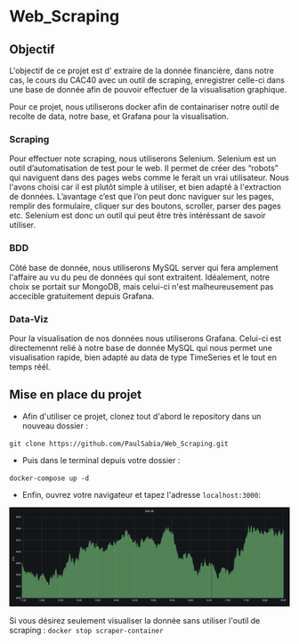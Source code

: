 # Web_Scraping

## Objectif

L'objectif de ce projet est d' extraire de la donnée financière, dans notre cas, le cours du CAC40 avec un outil de scraping, enregistrer celle-ci dans une base de donnée afin de pouvoir effectuer de la visualisation graphique. 

Pour ce projet, nous utiliserons docker afin de containariser notre outil de recolte de data, notre base, et Grafana pour la visualisation.

### Scraping

Pour effectuer note scraping, nous utiliserons Selenium. Selenium est un outil d’automatisation de test pour le web. Il permet de créer des “robots” qui naviguent dans des pages webs comme le ferait un vrai utilisateur. Nous l'avons choisi car il est plutôt simple à utiliser, et bien adapté à l'extraction de données. L’avantage c’est que l’on peut donc naviguer sur les pages, remplir des formulaire, cliquer sur des boutons, scroller, parser des pages etc. Selenium est donc un outil qui peut être très intéréssant de savoir utiliser. 

### BDD

Côté base de donnée, nous utiliserons MySQL server qui fera amplement l'affaire au vu du peu de données qui sont extraitent. Idéalement, notre choix se portait sur MongoDB, mais celui-ci n'est malheureusement pas accecible gratuitement depuis Grafana.

### Data-Viz

Pour la visualisation de nos données nous utiliserons Grafana. Celui-ci est directemennt relié à notre base de donnée MySQL qui nous permet une visualisation rapide, bien adapté au data de type TimeSeries et le tout en temps réél.

## Mise en place du projet 

* Afin d'utiliser ce projet, clonez tout d'abord le repository dans un nouveau dossier : 

`git clone https://github.com/PaulSabia/Web_Scraping.git`

* Puis dans le terminal depuis votre dossier :

`docker-compose up -d`

* Enfin, ouvrez votre navigateur et tapez l'adresse `localhost:3000`:

![](Images/dashboard.PNG)

Si vous désirez seulement visualiser la donnée sans utiliser l'outil de scraping : `docker stop scraper-container`
